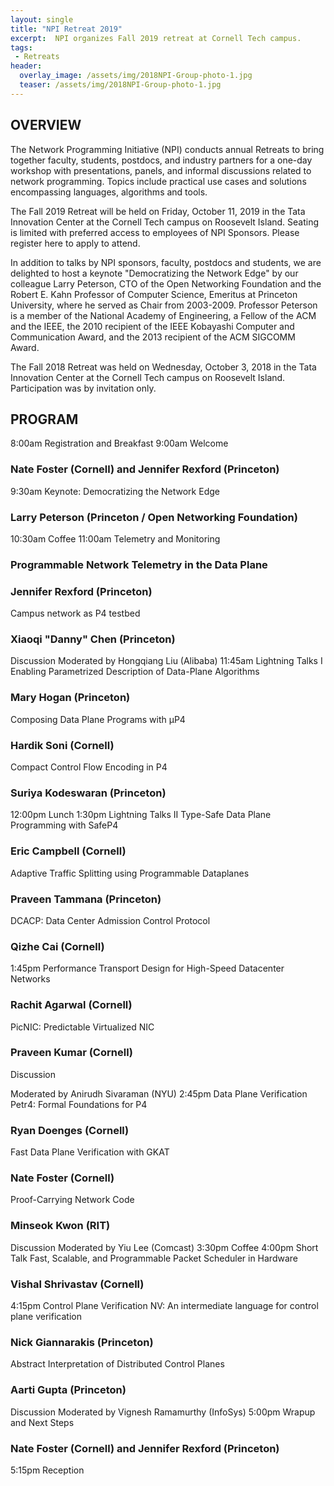 ```yaml
---
layout: single
title: "NPI Retreat 2019"
excerpt:  NPI organizes Fall 2019 retreat at Cornell Tech campus. 
tags: 
 - Retreats
header:
  overlay_image: /assets/img/2018NPI-Group-photo-1.jpg
  teaser: /assets/img/2018NPI-Group-photo-1.jpg
---
```


## OVERVIEW
The Network Programming Initiative (NPI) conducts annual Retreats to bring together faculty, students, postdocs, and industry partners for a one-day workshop with presentations, panels, and informal discussions related to network programming. Topics include practical use cases and solutions encompassing languages, algorithms and tools.

The Fall 2019 Retreat will be held on Friday, October 11, 2019 in the Tata Innovation Center at the Cornell Tech campus on Roosevelt Island. Seating is limited with preferred access to employees of NPI Sponsors. Please register here to apply to attend.

In addition to talks by NPI sponsors, faculty, postdocs and students, we are delighted to host a keynote "Democratizing the Network Edge" by our colleague Larry Peterson, CTO of the Open Networking Foundation and the Robert E. Kahn Professor of Computer Science, Emeritus at Princeton University, where he served as Chair from 2003-2009. Professor Peterson is a member of the National Academy of Engineering, a Fellow of the ACM and the IEEE, the 2010 recipient of the IEEE Kobayashi Computer and Communication Award, and the 2013 recipient of the ACM SIGCOMM Award.

The Fall 2018 Retreat was held on Wednesday, October 3, 2018 in the Tata Innovation Center at the Cornell Tech campus on Roosevelt Island. Participation was by invitation only.

## PROGRAM
8:00am	Registration and Breakfast
9:00am	Welcome

### Nate Foster (Cornell) and Jennifer Rexford (Princeton)

9:30am	Keynote: Democratizing the Network Edge

### Larry Peterson (Princeton / Open Networking Foundation)
10:30am	Coffee
11:00am	Telemetry and Monitoring

### Programmable Network Telemetry in the Data Plane

### Jennifer Rexford (Princeton)
Campus network as P4 testbed

### Xiaoqi "Danny" Chen (Princeton)
Discussion
Moderated by Hongqiang Liu (Alibaba)
11:45am	Lightning Talks I
Enabling Parametrized Description of Data-Plane Algorithms

### Mary Hogan (Princeton)
Composing Data Plane Programs with μP4

### Hardik Soni (Cornell)
Compact Control Flow Encoding in P4

### Suriya Kodeswaran (Princeton)
12:00pm	Lunch
1:30pm	Lightning Talks II
Type-Safe Data Plane Programming with SafeP4

### Eric Campbell (Cornell)
Adaptive Traffic Splitting using Programmable Dataplanes

### Praveen Tammana (Princeton)
DCACP: Data Center Admission Control Protocol

### Qizhe Cai (Cornell)
1:45pm	Performance
Transport Design for High-Speed Datacenter Networks

### Rachit Agarwal (Cornell)
PicNIC: Predictable Virtualized NIC

### Praveen Kumar (Cornell)
Discussion

Moderated by Anirudh Sivaraman (NYU)
2:45pm	Data Plane Verification
Petr4: Formal Foundations for P4

### Ryan Doenges (Cornell)
Fast Data Plane Verification with GKAT

### Nate Foster (Cornell)
Proof-Carrying Network Code

### Minseok Kwon (RIT)
Discussion
Moderated by Yiu Lee (Comcast)
3:30pm	Coffee
4:00pm	Short Talk
Fast, Scalable, and Programmable Packet Scheduler in Hardware

### Vishal Shrivastav (Cornell)
4:15pm	Control Plane Verification
NV: An intermediate language for control plane verification

### Nick Giannarakis (Princeton)
Abstract Interpretation of Distributed Control Planes

### Aarti Gupta (Princeton)
Discussion
Moderated by Vignesh Ramamurthy (InfoSys)
5:00pm	Wrapup and Next Steps

### Nate Foster (Cornell) and Jennifer Rexford (Princeton)
5:15pm	Reception
